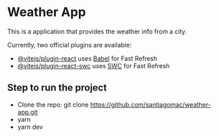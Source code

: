# Weather App

This is a application that provides the weather info from a city.

Currently, two official plugins are available:

- [@vitejs/plugin-react](https://github.com/vitejs/vite-plugin-react/blob/main/packages/plugin-react/README.md) uses [Babel](https://babeljs.io/) for Fast Refresh
- [@vitejs/plugin-react-swc](https://github.com/vitejs/vite-plugin-react-swc) uses [SWC](https://swc.rs/) for Fast Refresh

## Step to run the project

- Clone the repo: git clone https://github.com/santiagomac/weather-app.git
- yarn
- yarn dev
